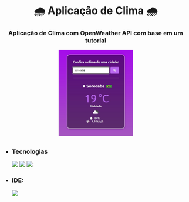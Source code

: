 <h1 align="center"> 🌧 Aplicação de Clima 🌧 </h1>

<div align="center">
     <h3> Aplicação de Clima com OpenWeather API com base em um <a href="https://www.youtube.com/watch?v=VS8EBgPwsSU&ab_channel=MatheusBattisti-HoradeCodar">tutorial</a></h3>
     <img src="img/clima2.jpg" style="width:40%"/>
     <br>
</div>


<div>
     <h2></h2>
</div>

+ ### Tecnologias
     <img aling="cebter" heigth="50" width="50" src="https://cdn.jsdelivr.net/gh/devicons/devicon/icons/java/java-original.svg" />
     <img aling="cebter" heigth="50" width="50" src="https://cdn.jsdelivr.net/gh/devicons/devicon/icons/html5/html5-original.svg" />
     <img aling="cebter" heigth="50" width="50" src="https://cdn.jsdelivr.net/gh/devicons/devicon/icons/css3/css3-original.svg" />
         
+ ### IDE:
     <img aling="cebter" heigth="50" width="50" src="https://cdn.jsdelivr.net/gh/devicons/devicon/icons/vscode/vscode-original.svg" />
